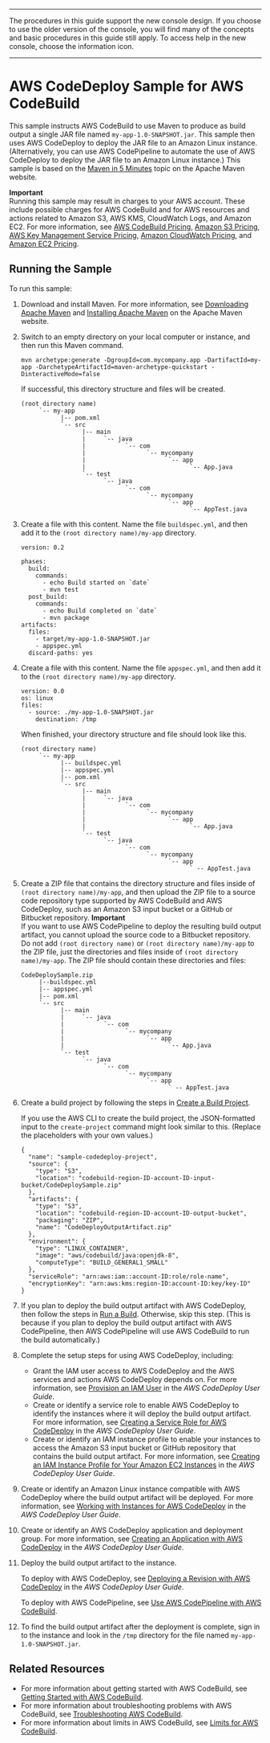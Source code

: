 --------

 The procedures in this guide support the new console design\. If you choose to use the older version of the console, you will find many of the concepts and basic procedures in this guide still apply\. To access help in the new console, choose the information icon\.

--------

# AWS CodeDeploy Sample for AWS CodeBuild<a name="sample-codedeploy"></a>

This sample instructs AWS CodeBuild to use Maven to produce as build output a single JAR file named `my-app-1.0-SNAPSHOT.jar`\. This sample then uses AWS CodeDeploy to deploy the JAR file to an Amazon Linux instance\. \(Alternatively, you can use AWS CodePipeline to automate the use of AWS CodeDeploy to deploy the JAR file to an Amazon Linux instance\.\) This sample is based on the [Maven in 5 Minutes](https://maven.apache.org/guides/getting-started/maven-in-five-minutes.html) topic on the Apache Maven website\.

**Important**  
Running this sample may result in charges to your AWS account\. These include possible charges for AWS CodeBuild and for AWS resources and actions related to Amazon S3, AWS KMS, CloudWatch Logs, and Amazon EC2\. For more information, see [AWS CodeBuild Pricing](http://aws.amazon.com/codebuild/pricing), [Amazon S3 Pricing](http://aws.amazon.com/s3/pricing), [AWS Key Management Service Pricing](http://aws.amazon.com/kms/pricing), [Amazon CloudWatch Pricing](http://aws.amazon.com/cloudwatch/pricing), and [Amazon EC2 Pricing](http://aws.amazon.com/ec2/pricing)\.

## Running the Sample<a name="sample-codedeploy-running"></a>

To run this sample:

1. Download and install Maven\. For more information, see [Downloading Apache Maven](https://maven.apache.org/download.cgi) and [Installing Apache Maven](https://maven.apache.org/install.html) on the Apache Maven website\.

1. Switch to an empty directory on your local computer or instance, and then run this Maven command\.

   ```
   mvn archetype:generate -DgroupId=com.mycompany.app -DartifactId=my-app -DarchetypeArtifactId=maven-archetype-quickstart -DinteractiveMode=false
   ```

   If successful, this directory structure and files will be created\.

   ```
   (root directory name)
        `-- my-app
              |-- pom.xml
              `-- src    
                    |-- main
                    |     `-- java
                    |           `-- com
                    |                 `-- mycompany 
                    |                       `-- app    
                    |                             `-- App.java 
                    `-- test        
                          `-- java 
                                `-- com
                                      `-- mycompany 
                                            `-- app
                                                  `-- AppTest.java
   ```

1. Create a file with this content\. Name the file `buildspec.yml`, and then add it to the `(root directory name)/my-app` directory\.

   ```
   version: 0.2
   
   phases:
     build:
       commands:
         - echo Build started on `date`
         - mvn test 
     post_build:
       commands:
         - echo Build completed on `date`
         - mvn package
   artifacts:
     files:
       - target/my-app-1.0-SNAPSHOT.jar
       - appspec.yml
     discard-paths: yes
   ```

1. Create a file with this content\. Name the file `appspec.yml`, and then add it to the `(root directory name)/my-app` directory\.

   ```
   version: 0.0
   os: linux
   files:
     - source: ./my-app-1.0-SNAPSHOT.jar
       destination: /tmp
   ```

   When finished, your directory structure and file should look like this\.

   ```
   (root directory name)
        `-- my-app
              |-- buildspec.yml
              |-- appspec.yml
              |-- pom.xml
              `-- src    
                    |-- main
                    |     `-- java
                    |           `-- com
                    |                 `-- mycompany 
                    |                       `-- app    
                    |                             `-- App.java 
                    `-- test        
                          `-- java 
                                `-- com
                                      `-- mycompany 
                                            `-- app
                                                  ` -- AppTest.java
   ```

1. Create a ZIP file that contains the directory structure and files inside of `(root directory name)/my-app`, and then upload the ZIP file to a source code repository type supported by AWS CodeBuild and AWS CodeDeploy, such as an Amazon S3 input bucket or a GitHub or Bitbucket repository\. 
**Important**  
If you want to use AWS CodePipeline to deploy the resulting build output artifact, you cannot upload the source code to a Bitbucket repository\.  
Do not add `(root directory name)` or `(root directory name)/my-app` to the ZIP file, just the directories and files inside of `(root directory name)/my-app`\. The ZIP file should contain these directories and files:  

   ```
   CodeDeploySample.zip
        |--buildspec.yml
        |-- appspec.yml
        |-- pom.xml
        `-- src    
              |-- main
              |     `-- java
              |           `-- com
              |                 `-- mycompany 
              |                       `-- app    
              |                             `-- App.java 
              `-- test        
                    `-- java 
                          `-- com
                                `-- mycompany 
                                      `-- app
                                            ` -- AppTest.java
   ```

1. Create a build project by following the steps in [Create a Build Project](create-project.md)\.

   If you use the AWS CLI to create the build project, the JSON\-formatted input to the `create-project` command might look similar to this\. \(Replace the placeholders with your own values\.\)

   ```
   {
     "name": "sample-codedeploy-project",
     "source": {
       "type": "S3",
       "location": "codebuild-region-ID-account-ID-input-bucket/CodeDeploySample.zip"
     },
     "artifacts": {
       "type": "S3",
       "location": "codebuild-region-ID-account-ID-output-bucket",
       "packaging": "ZIP",
       "name": "CodeDeployOutputArtifact.zip"
     },
     "environment": {
       "type": "LINUX_CONTAINER",
       "image": "aws/codebuild/java:openjdk-8",
       "computeType": "BUILD_GENERAL1_SMALL"
     },
     "serviceRole": "arn:aws:iam::account-ID:role/role-name",
     "encryptionKey": "arn:aws:kms:region-ID:account-ID:key/key-ID"
   }
   ```

1. If you plan to deploy the build output artifact with AWS CodeDeploy, then follow the steps in [Run a Build](run-build.md)\. Otherwise, skip this step\. \(This is because if you plan to deploy the build output artifact with AWS CodePipeline, then AWS CodePipeline will use AWS CodeBuild to run the build automatically\.\)

1. Complete the setup steps for using AWS CodeDeploy, including:
   +  Grant the IAM user access to AWS CodeDeploy and the AWS services and actions AWS CodeDeploy depends on\. For more information, see [Provision an IAM User](https://docs.aws.amazon.com/codedeploy/latest/userguide/getting-started-setup.html#getting-started-user) in the *AWS CodeDeploy User Guide*\.
   +  Create or identify a service role to enable AWS CodeDeploy to identify the instances where it will deploy the build output artifact\. For more information, see [Creating a Service Role for AWS CodeDeploy](https://docs.aws.amazon.com/codedeploy/latest/userguide/how-to-create-service-role.html) in the *AWS CodeDeploy User Guide*\.
   +  Create or identify an IAM instance profile to enable your instances to access the Amazon S3 input bucket or GitHub repository that contains the build output artifact\. For more information, see [Creating an IAM Instance Profile for Your Amazon EC2 Instances](https://docs.aws.amazon.com/codedeploy/latest/userguide/how-to-create-iam-instance-profile.html) in the *AWS CodeDeploy User Guide*\.

1. Create or identify an Amazon Linux instance compatible with AWS CodeDeploy where the build output artifact will be deployed\. For more information, see [Working with Instances for AWS CodeDeploy](https://docs.aws.amazon.com/codedeploy/latest/userguide/how-to-prepare-instances.html) in the *AWS CodeDeploy User Guide*\.

1. Create or identify an AWS CodeDeploy application and deployment group\. For more information, see [Creating an Application with AWS CodeDeploy](https://docs.aws.amazon.com/codedeploy/latest/userguide/how-to-create-application.html) in the *AWS CodeDeploy User Guide*\.

1. Deploy the build output artifact to the instance\.

   To deploy with AWS CodeDeploy, see [Deploying a Revision with AWS CodeDeploy](https://docs.aws.amazon.com/codedeploy/latest/userguide/how-to-deploy-revision.html) in the *AWS CodeDeploy User Guide*\.

   To deploy with AWS CodePipeline, see [Use AWS CodePipeline with AWS CodeBuild](how-to-create-pipeline.md)\.

1. To find the build output artifact after the deployment is complete, sign in to the instance and look in the `/tmp` directory for the file named `my-app-1.0-SNAPSHOT.jar`\.

## Related Resources<a name="w4aac11c45c47b9"></a>
+ For more information about getting started with AWS CodeBuild, see [Getting Started with AWS CodeBuild](getting-started.md)\.
+ For more information about troubleshooting problems with AWS CodeBuild, see [Troubleshooting AWS CodeBuild](troubleshooting.md)\.
+ For more information about limits in AWS CodeBuild, see [Limits for AWS CodeBuild](limits.md)\.